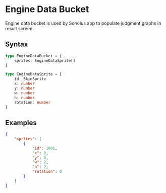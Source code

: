 # Engine Data Bucket

Engine data bucket is used by Sonolus app to populate judgment graphs in result screen.

## Syntax

```ts
type EngineDataBucket = {
    sprites: EngineDataSprite[]
}

type EngineDataSprite = {
    id: SkinSprite
    x: number
    y: number
    w: number
    h: number
    rotation: number
}
```

## Examples

```json
{
    "sprites": [
        {
            "id": 1001,
            "x": 0,
            "y": 0,
            "w": 2,
            "h": 2,
            "rotation": 0
        }
    ]
}
```
